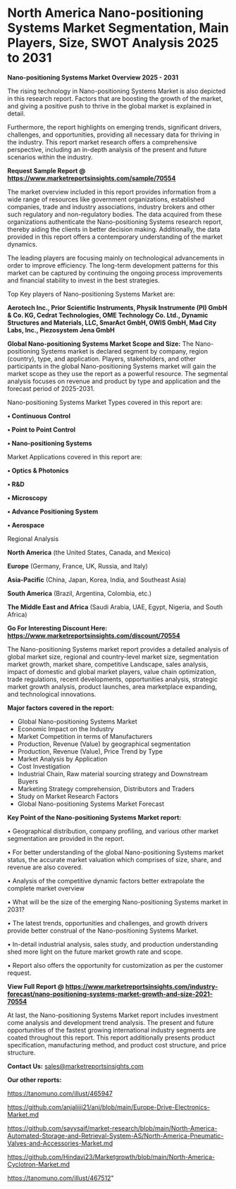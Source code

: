 # North America Nano-positioning Systems Market Segmentation, Main Players, Size, SWOT Analysis 2025 to 2031

<Strong> Nano-positioning Systems Market Overview 2025 - 2031</strong>

The rising technology in Nano-positioning Systems Market is also depicted in this research report. Factors that are boosting the growth of the market, and giving a positive push to thrive in the global market is explained in detail.

Furthermore, the report highlights on emerging trends, significant drivers, challenges, and opportunities, providing all necessary data for thriving in the industry. This report market research offers a comprehensive perspective, including an in-depth analysis of the present and future scenarios within the industry.

<strong>Request Sample Report @ <a href=https://www.marketreportsinsights.com/sample/70554>https://www.marketreportsinsights.com/sample/70554</a></strong>

The market overview included in this report provides information from a wide range of resources like government organizations, established companies, trade and industry associations, industry brokers and other such regulatory and non-regulatory bodies. The data acquired from these organizations authenticate the Nano-positioning Systems research report, thereby aiding the clients in better decision making. Additionally, the data provided in this report offers a contemporary understanding of the market dynamics.

The leading players are focusing mainly on technological advancements in order to improve efficiency. The long-term development patterns for this market can be captured by continuing the ongoing process improvements and financial stability to invest in the best strategies.

Top Key players of Nano-positioning Systems Market are:

<strong>Aerotech Inc., Prior Scientific Instruments, Physik Instrumente (PI) GmbH & Co. KG, Cedrat Technologies, OME Technology Co. Ltd., Dynamic Structures and Materials, LLC, SmarAct GmbH, OWIS GmbH, Mad City Labs, Inc., Piezosystem Jena GmbH</strong>

<strong><b>Global Nano-positioning Systems Market Scope and Size:</b></strong>
The Nano-positioning Systems market is declared segment by company, region (country), type, and application. Players, stakeholders, and other participants in the global Nano-positioning Systems market will gain the market scope as they use the report as a powerful resource. The segmental analysis focuses on revenue and product by type and application and the forecast period of 2025-2031.

Nano-positioning Systems Market Types covered in this report are:

<strong>• Continuous Control

• Point to Point Control

• Nano-positioning Systems</strong>

Market Applications covered in this report are:

<strong>• Optics & Photonics

• R&D

• Microscopy

• Advance Positioning System

• Aerospace</strong> 

Regional Analysis

<strong>North America</strong> (the United States, Canada, and Mexico)

<strong>Europe</strong> (Germany, France, UK, Russia, and Italy)

<strong>Asia-Pacific</strong> (China, Japan, Korea, India, and Southeast Asia)

<strong>South America</strong> (Brazil, Argentina, Colombia, etc.)

<strong>The Middle East and Africa</strong> (Saudi Arabia, UAE, Egypt, Nigeria, and South Africa)

<strong>Go For Interesting Discount Here: <a href=https://www.marketreportsinsights.com/discount/70554>https://www.marketreportsinsights.com/discount/70554</a></strong>

The Nano-positioning Systems market report provides a detailed analysis of global market size, regional and country-level market size, segmentation market growth, market share, competitive Landscape, sales analysis, impact of domestic and global market players, value chain optimization, trade regulations, recent developments, opportunities analysis, strategic market growth analysis, product launches, area marketplace expanding, and technological innovations.

<strong><b>Major factors covered in the report:</b></strong>
<ul>
  <li>Global Nano-positioning Systems Market </li>
  <li>Economic Impact on the Industry</li>
  <li>Market Competition in terms of Manufacturers</li>
  <li>Production, Revenue (Value) by geographical segmentation</li>
  <li>Production, Revenue (Value), Price Trend by Type</li>
  <li>Market Analysis by Application</li>
  <li>Cost Investigation</li>
  <li>Industrial Chain, Raw material sourcing strategy and Downstream Buyers</li>
  <li>Marketing Strategy comprehension, Distributors and Traders</li>
  <li>Study on Market Research Factors</li>
  <li>Global Nano-positioning Systems Market Forecast</li>
</ul>

<strong><b>Key Point of the Nano-positioning Systems Market report:</b></strong>

• Geographical distribution, company profiling, and various other market segmentation are provided in the report.

• For better understanding of the global Nano-positioning Systems market status, the accurate market valuation which comprises of size, share, and revenue are also covered.

• Analysis of the competitive dynamic factors better extrapolate the complete market overview

• What will be the size of the emerging Nano-positioning Systems market in 2031?

• The latest trends, opportunities and challenges, and growth drivers provide better construal of the Nano-positioning Systems Market.

• In-detail industrial analysis, sales study, and production understanding shed more light on the future market growth rate and scope.

• Report also offers the opportunity for customization as per the customer request.

<strong><b>View Full Report @ <a href=https://www.marketreportsinsights.com/industry-forecast/nano-positioning-systems-market-growth-and-size-2021-70554>https://www.marketreportsinsights.com/industry-forecast/nano-positioning-systems-market-growth-and-size-2021-70554</a></b></strong>


At last, the Nano-positioning Systems Market report includes investment come analysis and development trend analysis. The present and future opportunities of the fastest growing international industry segments are coated throughout this report. This report additionally presents product specification, manufacturing method, and product cost structure, and price structure.

<strong>Contact Us:</strong>
sales@marketreportsinsights.com

<strong>Our other reports:</strong>

<a href=https://tanomuno.com/illust/465947>https://tanomuno.com/illust/465947</a>

<a href=https://github.com/anjaliiii21/anj/blob/main/Europe-Drive-Electronics-Market.md>https://github.com/anjaliiii21/anj/blob/main/Europe-Drive-Electronics-Market.md</a>

<a href=https://github.com/sayysaif/market-research/blob/main/North-America-Automated-Storage-and-Retrieval-System-AS/North-America-Pneumatic-Valves-and-Accessories-Market.md>https://github.com/sayysaif/market-research/blob/main/North-America-Automated-Storage-and-Retrieval-System-AS/North-America-Pneumatic-Valves-and-Accessories-Market.md</a>

<a href=https://github.com/Hindavi23/Marketgrowth/blob/main/North-America-Cyclotron-Market.md>https://github.com/Hindavi23/Marketgrowth/blob/main/North-America-Cyclotron-Market.md</a>

<a href=https://tanomuno.com/illust/467512>https://tanomuno.com/illust/467512</a>"
